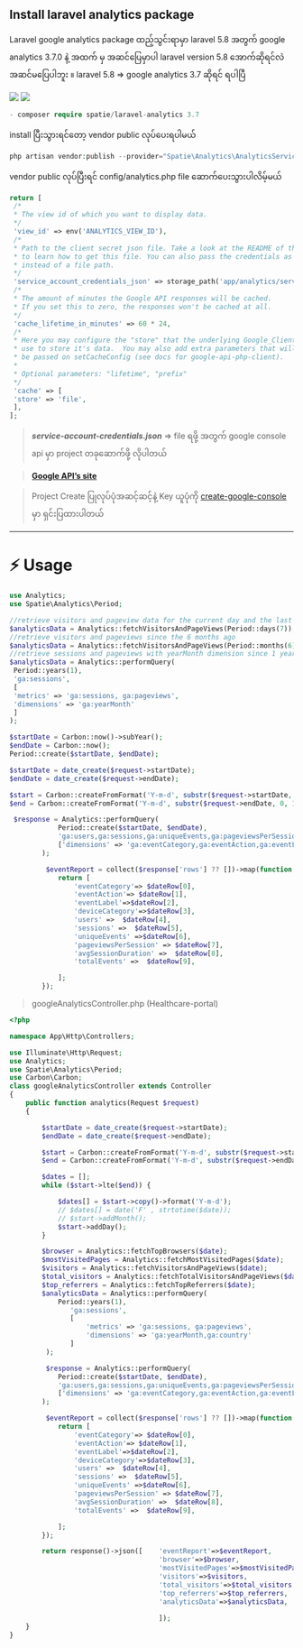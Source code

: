 ## **Install laravel analytics package**
Laravel google analytics package ထည့်သွင်းရာမှာ laravel 5.8 အတွက် google analytics 3.7.0 နဲ့ အထက် မှ အဆင်ပြေမှာပါ 
laravel version 5.8 အောက်ဆိုရင်လဲ အဆင်မပြေပါဘူး ။ laravel 5.8 => google analytics 3.7 ဆိုရင် ရပါပြီ <br>

![](https://img.shields.io/badge/laravel-5.8-red) ![](https://img.shields.io/badge/google--analytics-3.7-blue)
```php
- composer require spatie/laravel-analytics 3.7
```
install ပြီးသွားရင်တော့ vendor public လုပ်ပေးရပါမယ်
```php
php artisan vendor:publish --provider="Spatie\Analytics\AnalyticsServiceProvider"
```
vendor public လုပ်ပြီးရင် config/analytics.php file ဆောက်ပေးသွားပါလိမ့်မယ်
```php
return [
 /*
 * The view id of which you want to display data.
 */
 'view_id' => env('ANALYTICS_VIEW_ID'),
 /*
 * Path to the client secret json file. Take a look at the README of this package
 * to learn how to get this file. You can also pass the credentials as an array 
 * instead of a file path.
 */
 'service_account_credentials_json' => storage_path('app/analytics/service-account-credentials.json'),
 /*
 * The amount of minutes the Google API responses will be cached.
 * If you set this to zero, the responses won't be cached at all.
 */
 'cache_lifetime_in_minutes' => 60 * 24,
 /*
 * Here you may configure the "store" that the underlying Google_Client will
 * use to store it's data.  You may also add extra parameters that will
 * be passed on setCacheConfig (see docs for google-api-php-client).
 *
 * Optional parameters: "lifetime", "prefix"
 */
 'cache' => [
 'store' => 'file',
 ],
];
```

>***service-account-credentials.json*** =>  file ရဖို့ အတွက် google console api မှာ project တခုဆောက်ဖို့ လိုပါတယ် 

 > **[Google API’s site](https://console.developers.google.com/apis/)** <br>
 
 > Project Create ပြုလုပ်ပုံအဆင့်ဆင့်နဲ့ Key ယူပုံကို [create-google-console](google-console.md) မှာ ရှင်းပြထားပါတယ်
 
 ------------------------------------------------



:zap: Usage 
=======================
```php
use Analytics;
use Spatie\Analytics\Period;

//retrieve visitors and pageview data for the current day and the last seven days
$analyticsData = Analytics::fetchVisitorsAndPageViews(Period::days(7));
//retrieve visitors and pageviews since the 6 months ago
$analyticsData = Analytics::fetchVisitorsAndPageViews(Period::months(6));
//retrieve sessions and pageviews with yearMonth dimension since 1 year ago 
$analyticsData = Analytics::performQuery(
 Period::years(1),
 'ga:sessions',
 [
 'metrics' => 'ga:sessions, ga:pageviews',
 'dimensions' => 'ga:yearMonth'
 ]
);
```

```php
$startDate = Carbon::now()->subYear();
$endDate = Carbon::now();
Period::create($startDate, $endDate);
```

```php
$startDate = date_create($request->startDate);
$endDate = date_create($request->endDate);
```

```php
$start = Carbon::createFromFormat('Y-m-d', substr($request->startDate, 0, 10));
$end = Carbon::createFromFormat('Y-m-d', substr($request->endDate, 0, 10));
```
```php
 $response = Analytics::performQuery(
            Period::create($startDate, $endDate),
            'ga:users,ga:sessions,ga:uniqueEvents,ga:pageviewsPerSession,ga:avgSessionDuration,ga:totalEvents',
            ['dimensions' => 'ga:eventCategory,ga:eventAction,ga:eventLabel,ga:deviceCategory']
        );

         $eventReport = collect($response['rows'] ?? [])->map(function (array $dateRow) {
            return [
                'eventCategory'=> $dateRow[0],
                'eventAction'=> $dateRow[1],
                'eventLabel'=>$dateRow[2],
                'deviceCategory'=>$dateRow[3],
                'users' =>  $dateRow[4],
                'sessions' =>  $dateRow[5],
                'uniqueEvents' =>$dateRow[6],
                'pageviewsPerSession' => $dateRow[7],
                'avgSessionDuration' =>  $dateRow[8],
                'totalEvents' =>  $dateRow[9],

            ];
        });
```
>googleAnalyticsController.php (Healthcare-portal)
```php
<?php

namespace App\Http\Controllers;

use Illuminate\Http\Request;
use Analytics;
use Spatie\Analytics\Period;
use Carbon\Carbon;
class googleAnalyticsController extends Controller
{
    public function analytics(Request $request)
    {

        $startDate = date_create($request->startDate);
        $endDate = date_create($request->endDate);

        $start = Carbon::createFromFormat('Y-m-d', substr($request->startDate, 0, 10));
        $end = Carbon::createFromFormat('Y-m-d', substr($request->endDate, 0, 10));

        $dates = [];
        while ($start->lte($end)) {

            $dates[] = $start->copy()->format('Y-m-d');
            // $dates[] = date('F' , strtotime($date));
            // $start->addMonth();
            $start->addDay();
        }

        $browser = Analytics::fetchTopBrowsers($date);
        $mostVisitedPages = Analytics::fetchMostVisitedPages($date);
        $visitors = Analytics::fetchVisitorsAndPageViews($date);
        $total_visitors = Analytics::fetchTotalVisitorsAndPageViews($date);
        $top_referrers = Analytics::fetchTopReferrers($date);
        $analyticsData = Analytics::performQuery(
            Period::years(1),
               'ga:sessions',
               [
                   'metrics' => 'ga:sessions, ga:pageviews',
                   'dimensions' => 'ga:yearMonth,ga:country'
               ]
         );

         $response = Analytics::performQuery(
            Period::create($startDate, $endDate),
            'ga:users,ga:sessions,ga:uniqueEvents,ga:pageviewsPerSession,ga:avgSessionDuration,ga:totalEvents',
            ['dimensions' => 'ga:eventCategory,ga:eventAction,ga:eventLabel,ga:deviceCategory']
        );

         $eventReport = collect($response['rows'] ?? [])->map(function (array $dateRow) {
            return [
                'eventCategory'=> $dateRow[0],
                'eventAction'=> $dateRow[1],
                'eventLabel'=>$dateRow[2],
                'deviceCategory'=>$dateRow[3],
                'users' =>  $dateRow[4],
                'sessions' =>  $dateRow[5],
                'uniqueEvents' =>$dateRow[6],
                'pageviewsPerSession' => $dateRow[7],
                'avgSessionDuration' =>  $dateRow[8],
                'totalEvents' =>  $dateRow[9],

            ];
        });

        return response()->json([    'eventReport'=>$eventReport,
                                     'browser'=>$browser,
                                     'mostVisitedPages'=>$mostVisitedPages,
                                     'visitors'=>$visitors,
                                     'total_visitors'=>$total_visitors,
                                     'top_referrers'=>$top_referrers,
                                     'analyticsData'=>$analyticsData,
                                     
                                     ]);
    }
}

```
<!--stackedit_data:
eyJoaXN0b3J5IjpbMTE5MDEyNTM4MSwzMDg0MTgyOSwtMTg5Nj
E5MDY5MiwtNTUzNjYyODcxLC0xMzg4ODYwNTc1LC0xNzQ4MzM2
MDA2LC0yOTQwMzgzMzIsNzgzMzU4MjQ0LDc4MzM1ODI0NCwtMj
Q5NTA1NjQ4LDIwMTQzMjU0ODUsMTA5ODY1MTg1MSwtNzUzMTIx
OTA0LC02MjY5NTE0MTUsLTE0ODgxMjkyMzQsNTA4NjQ5OTcxLC
0yMDE0Njg5MjI0LC01NTMzMjM1MjhdfQ==
-->